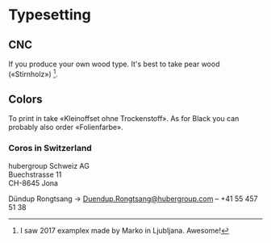 # Typesetting

## CNC
If you produce your own wood type. It's best to take pear wood («Stirnholz») [^pear].

## Colors
To print in take «Kleinoffset ohne Trockenstoff». As for Black you can probably also order «Folienfarbe».

### Coros in Switzerland
hubergroup Schweiz AG   
Buechstrasse 11  
CH-8645 Jona  

Dündup Rongtsang → Duendup.Rongtsang@hubergroup.com – +41 55 457 51 38


[^pear]: I saw 2017 examplex made by Marko in Ljubljana. Awesome!
